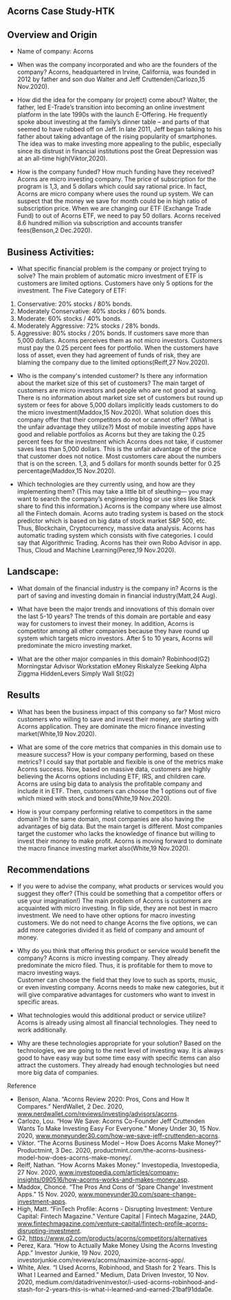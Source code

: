 ## Acorns Case Study-HTK

## Overview and Origin

* Name of company: Acorns

* When was the company incorporated and who are the founders of the company? 
Acorns, headquartered in Irvine, California, was founded in 2012 by father and son duo Walter and Jeff Cruttenden(Carlozo,15 Nov.2020).

* How did the idea for the company (or project) come about?
Walter, the father, led E-Trade’s transition into becoming an online investment platform in the late 1990s with the launch E-Offering. He frequently spoke about investing at the family’s dinner table – and parts of that seemed to have rubbed off on Jeff. In late 2011, Jeff began talking to his father about taking advantage of the rising popularity of smartphones. The idea was to make investing more appealing to the public, especially since its distrust in financial institutions post the Great Depression was at an all-time high(Viktor,2020).

* How is the company funded? How much funding have they received? 
Acorns are micro investing company. The price of subscription for the program is 1,3, and 5 dollars which could say rational price. In fact, Acorns are micro company where uses the round up system. We can suspect that the money we save for month could be in high ratio of subscription price. When we are changing our ETF (Exchange Trade Fund) to out of Acorns ETF, we need to pay 50 dollars. Acorns received 8.6 hundred million via subscription and accounts transfer fees(Benson,2 Dec.2020). 

## Business Activities:

* What specific financial problem is the company or project trying to solve?
The main problem of automatic micro investment of ETF is customers are limited options. Customers have only 5 options for the investment. 
The Five Category of ETF: 
1. Conservative: 20% stocks / 80% bonds.
2. Moderately Conservative: 40% stocks / 60% bonds.
3. Moderate: 60% stocks / 40% bonds.
4. Moderately Aggressive: 72% stocks / 28% bonds.
5. Aggressive: 80% stocks / 20% bonds.
If customers save more than 5,000 dollars. Acorns perceives them as not micro investors. Customers must pay the 0.25 percent fees for portfolio. 
When the customers have loss of asset, even they had agreement of funds of risk, they are blaming the company due to the limited options(Reiff,27 Nov.2020).  

* Who is the company's intended customer?  Is there any information about the market size of this set of customers?
The main target of customers are micro investors and people who are not good at saving. There is no information about market size set of customers but round up system or fees for above 5,000 dollars implicitly leads customers to do the micro investment(Maddox,15 Nov.2020). 
What solution does this company offer that their competitors do not or cannot offer? (What is the unfair advantage they utilize?)
Most of mobile investing apps have good and reliable portfolios as Acorns but they are taking the 0.25 percent fees for the investment which Acorns does not take, if customer saves less than 5,000 dollars. This is the unfair advantage of the price that customer does not notice. Most customers care about the numbers that is on the screen. 1,3, and 5 dollars for month sounds better for 0.25 percentage(Maddox,15 Nov.2020). 

* Which technologies are they currently using, and how are they implementing them? (This may take a little bit of sleuthing–– you may want to search the company’s engineering blog or use sites like Stack share to find this information.)
Acorns is the company where use almost all the Fintech domain. 
Acorns auto trading system is based on the stock predictor which is based on big data of stock market S&P 500, etc. Thus, Blockchain, Cryptocurrency, massive data analysis. 
Acorns has automatic trading system which consists with five categories. I could say that Algorithmic Trading. 
Acorns has their own Robo Advisor in app. Thus, Cloud and Machine Learning(Perez,19 Nov.2020). 

## Landscape:

* What domain of the financial industry is the company in?
Acorns is the part of saving and investing domain in financial industry(Matt,24 Aug). 

* What have been the major trends and innovations of this domain over the last 5-10 years?
The trends of this domain are portable and easy way for customers to invest their money. In addition, Acorns is competitor among all other companies because they have round up system which targets micro investors. 
After 5 to 10 years, Acorns will predominate the micro investing market.
* What are the other major companies in this domain?
Robinhood(G2)
Morningstar Advisor Workstation
eMoney
Riskalyze
Seeking Alpha
Ziggma
HiddenLevers
Simply Wall St(G2)

## Results
* What has been the business impact of this company so far?
Most micro customers who willing to save and invest their money, are starting with Acorns application. They are dominate the micro finance investing market(White,19 Nov.2020). 

* What are some of the core metrics that companies in this domain use to measure success? How is your company performing, based on these metrics?
I could say that portable and flexible is one of the metrics make Acorns success. Now, based on massive data, customers are highly believing the Acorns options including ETF, IRS, and children care. 
Acorns are using big data to analysis the profitable company and include it in ETF. Then, customers can choose the 1 options out of five which mixed with stock and bons(White,19 Nov.2020). 

* How is your company performing relative to competitors in the same domain?
In the same domain, most companies are also having the advantages of big data. But the main target is different. Most companies target the customer who lacks the knowledge of finance but willing to invest their money to make profit. 
Acorns is moving forward to dominate the macro finance investing market also(White,19 Nov.2020). 
## Recommendations

* If you were to advise the company, what products or services would you suggest they offer? (This could be something that a competitor offers or use your imagination!)
The main problem of Acorns is customers are acquainted with micro investing. In flip side, they are not best in macro investment. 
We need to have other options for macro investing customers. 
We do not need to change Acorns the five options, we can add more categories divided it as field of company and amount of money. 

* Why do you think that offering this product or service would benefit the company?
Acorns is micro investing company. They already predominate the micro filed. Thus, it is profitable for them to move to macro investing ways.  
Customer can choose the field that they love to such as sports, music, or even investing company. Acorns needs to make new categories, but it will give comparative advantages for customers who want to invest in specific areas. 

* What technologies would this additional product or service utilize?
Acorns is already using almost all financial technologies. They need to work additionally. 

* Why are these technologies appropriate for your solution?
Based on the technologies, we are going to the next level of investing way. It is always good to have easy way but some time easy with specific items can also attract the customers. 
They already had enough technologies but need more big data of companies. 




Reference 
* Benson, Alana. “Acorns Review 2020: Pros, Cons and How It Compares.” NerdWallet, 2 Dec. 2020, www.nerdwallet.com/reviews/investing/advisors/acorns. 
* Carlozo, Lou. “How We Save: Acorns Co-Founder Jeff Cruttenden Wants To Make Investing Easy For Everyone.” Money Under 30, 15 Nov. 2020, www.moneyunder30.com/how-we-save-jeff-cruttenden-acorns. 
* Viktor. “The Acorns Business Model – How Does Acorns Make Money?” Productmint, 3 Dec. 2020, productmint.com/the-acorns-business-model-how-does-acorns-make-money/. 
* Reiff, Nathan. “How Acorns Makes Money.” Investopedia, Investopedia, 27 Nov. 2020, www.investopedia.com/articles/company-insights/090516/how-acorns-works-and-makes-money.asp.
* Maddox, Choncé. “The Pros And Cons of 'Spare Change' Investment Apps.” 15 Nov. 2020, www.moneyunder30.com/spare-change-investment-apps. 
* High, Matt. “FinTech Profile: Acorns - Disrupting Investment: Venture Capital: Fintech Magazine.” Venture Capital | Fintech Magazine, 24AD, www.fintechmagazine.com/venture-capital/fintech-profile-acorns-disrupting-investment. 
* G2, https://www.g2.com/products/acorns/competitors/alternatives
* Perez, Kara. “How to Actually Make Money Using the Acorns Investing App.” Investor Junkie, 19 Nov. 2020, investorjunkie.com/reviews/acorns/maximize-acorns-app/.
* White, Alex. “I Used Acorns, Robinhood, and Stash for 2 Years. This Is What I Learned and Earned.” Medium, Data Driven Investor, 10 Nov. 2020, medium.com/datadriveninvestor/i-used-acorns-robinhood-and-stash-for-2-years-this-is-what-i-learned-and-earned-21baf91dda0e. 

